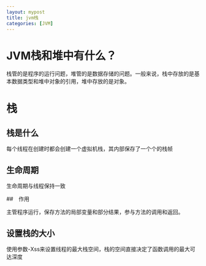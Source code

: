 ```yaml
---
layout: mypost
title: jvm栈
categories: [JVM] 
---
```


# JVM栈和堆中有什么？

栈管的是程序的运行问题，堆管的是数据存储的问题。一般来说，栈中存放的是基本数据类型和堆中对象的引用，堆中存放的是对象。



# 栈

## 栈是什么

每个线程在创建时都会创建一个虚拟机栈，其内部保存了一个个的栈帧

## 生命周期

生命周期与线程保持一致

##　作用

主管程序运行，保存方法的局部变量和部分结果，参与方法的调用和返回。

## 设置栈的大小

使用参数-Xss来设置线程的最大栈空间，栈的空间直接决定了函数调用的最大可达深度





